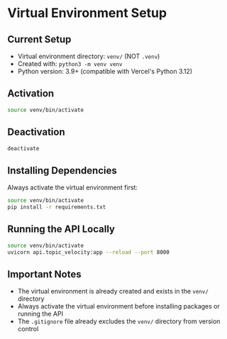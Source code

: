 # Virtual Environment Setup

## Current Setup
- Virtual environment directory: `venv/` (NOT `.venv`)
- Created with: `python3 -m venv venv`
- Python version: 3.9+ (compatible with Vercel's Python 3.12)

## Activation
```bash
source venv/bin/activate
```

## Deactivation
```bash
deactivate
```

## Installing Dependencies
Always activate the virtual environment first:
```bash
source venv/bin/activate
pip install -r requirements.txt
```

## Running the API Locally
```bash
source venv/bin/activate
uvicorn api.topic_velocity:app --reload --port 8000
```

## Important Notes
- The virtual environment is already created and exists in the `venv/` directory
- Always activate the virtual environment before installing packages or running the API
- The `.gitignore` file already excludes the `venv/` directory from version control